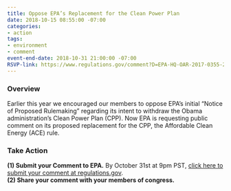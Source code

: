 ```yaml
---
title: Oppose EPA’s Replacement for the Clean Power Plan
date: 2018-10-15 08:55:00 -07:00
categories:
- action
tags:
- environment
- comment
event-end-date: 2018-10-31 21:00:00 -07:00
RSVP-link: https://www.regulations.gov/comment?D=EPA-HQ-OAR-2017-0355-21117
---
```


### Overview
Earlier this year we encouraged our members to oppose EPA’s initial “Notice of Proposed Rulemaking” regarding its intent to withdraw the Obama administration’s Clean Power Plan (CPP).  Now EPA is requesting public comment on its proposed replacement for the CPP, the Affordable Clean Energy (ACE) rule.    

### Take Action
**(1) Submit your Comment to EPA.** By October 31st at 9pm PST, [click here to submit your comment at regulations.gov](https://www.regulations.gov/comment?D=EPA-HQ-OAR-2017-0355-21117).  
**(2) Share your comment with your members of congress.**